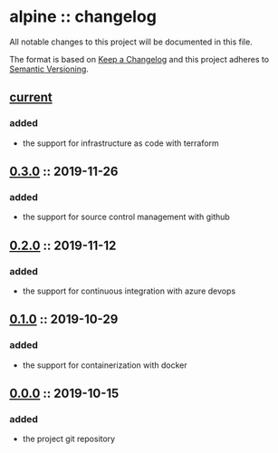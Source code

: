 # alpine :: changelog

All notable changes to this project will be documented in this file.

The format is based on [Keep a Changelog][ref_0]
and this project adheres to [Semantic Versioning][ref_1].

## [current]

### added

- the support for infrastructure as code with terraform

## [0.3.0] :: 2019-11-26

### added

- the support for source control management with github

## [0.2.0] :: 2019-11-12

### added

- the support for continuous integration with azure devops

## [0.1.0] :: 2019-10-29

### added

- the support for containerization with docker

## [0.0.0] :: 2019-10-15

### added

- the project git repository

[0.3.0]: https://github.com/fredbelotte/alpine/commits/0.3.0 '0.3.0 :: commit log'
[0.2.0]: https://github.com/fredbelotte/alpine/commits/0.2.0 '0.2.0 :: commit log'
[0.1.0]: https://github.com/fredbelotte/alpine/commits/0.1.0 '0.1.0 :: commit log'
[0.0.0]: https://github.com/fredbelotte/alpine/commits/0.0.0 '0.0.0 :: commit log'
[current]: https://github.com/fredbelotte/alpine/commits/master 'current :: commit log'
[ref_0]: https://keepachangelog.com/en/1.0.0/ 'keep a changelog'
[ref_1]: https://semver.org/ 'semantic versioning'
